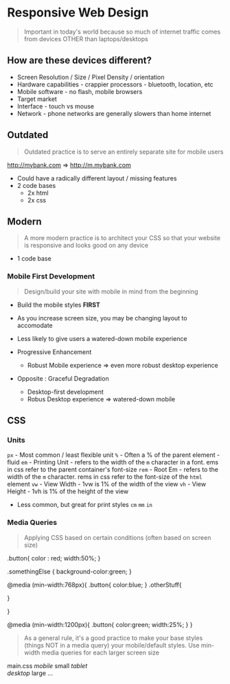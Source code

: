 # Responsive Web Design

> Important in today's world because so much of internet traffic comes from devices OTHER than laptops/desktops

## How are these devices different?
- Screen Resolution / Size / Pixel Density / orientation
- Hardware capabilities - crappier processors - bluetooth, location, etc
- Mobile software - no flash, mobile browsers
- Target market
- Interface - touch vs mouse
- Network - phone networks are generally slowers than home internet

## Outdated

> Outdated practice is to serve an entirely separate site for mobile users

http://mybank.com => http://m.mybank.com

- Could have a radically different layout / missing features
- 2 code bases
  - 2x html
  - 2x css

## Modern

> A more modern practice is to architect your CSS so that your website is responsive and looks good on any device

- 1 code base

### Mobile First Development

> Design/build your site with mobile in mind from the beginning

- Build the mobile styles __FIRST__ 
- As you increase screen size, you may be changing layout to accomodate

- Less likely to give users a watered-down mobile experience
- Progressive Enhancement
  - Robust Mobile experience => even more robust desktop experience

- Opposite : Graceful Degradation
  - Desktop-first development
  - Robus Desktop experience => watered-down mobile


## CSS
  
### Units

`px`   - Most common / least flexible unit
`%`    - Often a % of the parent element - fluid
`em`   - Printing Unit - refers to the width of the `m` character in a font.  ems in css refer to the parent container's font-size
`rem`  - Root Em - refers to the width of the `m` character.  rems in css refer to the font-size of the `html` element
`vw`   - View Width - 1vw is 1% of the width of the view
`vh`   - View Height - 1vh is 1% of the height of the view

- Less common, but great for print styles
`cm`
`mm`
`in`

### Media Queries
> Applying CSS based on certain conditions (often based on screen size)

.button{
  color : red;
  width:50%;
}

.somethingElse {
  background-color:green;
}

@media (min-width:768px){
  .button{
    color:blue;
  }
  .otherStuff{
  
  }
  
}

@media (min-width:1200px){
  .button{
    color:green;
    width:25%;
  }
}

> As a general rule, it's a good practice to make your base styles (things NOT in a media query) your mobile/default styles.  Use min-width media queries for each larger screen size

main.css
  _mobile_        small
  _tablet_        
  _desktop_       large
  ...
  


























